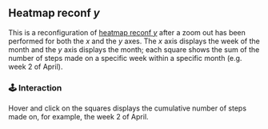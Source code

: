 ## Heatmap reconf _y_
This is a reconfiguration of [heatmap reconf _y_](https://github.com/fpolidoro/d3-steps/blob/question-star/questionnaire/heatmap_reconf_x) after a zoom out has been performed for both the _x_ and the _y_ axes. The _x_ axis displays the week of the month and the _y_ axis displays the month; each square shows the sum of the number of steps made on a specific week within a specific month (e.g. week 2 of April). 

### :joystick: Interaction
Hover and click on the squares displays the cumulative number of steps made on, for example, the week 2 of April.